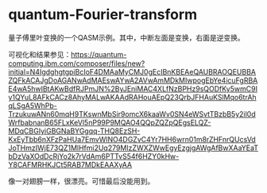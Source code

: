 # quantum-Fourier-transform
量子傅里叶变换的一个QASM示例。其中，中断左面是变换，右面是逆变换。

可视化和结果参见：<https://quantum-computing.ibm.com/composer/files/new?initial=N4IgdghgtgpiBcIoF4DMAaMyCMJ0gEcIBnKBEAeQAUBRAOQEUBBAZQFkACAJgDoAGANwAdMAEswAYwA2AVwAmMDkMIwpogEbYe4icuFgRBAE4wA5hwIBtAKwBdfRJPmJN%2ByJEniMAC4XLfNzBPHz9sQODfKy5wmC9Iy1QYuL8AFkCACz8AhyMALwAKAAdRAHouAEpQ23QrbJFHAuKSlMqo6trAhqLSgA5WhPb-TrzukuwANn60mqH9TKswnMbSir9omcX6kaaWv0SN4eWSvtTBzbB5y2il0dWrfbabnanB65FLxKeVl5nP99P9MQAO4QQpZQZpQEgsELQZ-MDqCBGIyiGBGNaBYGgqq-THQ8EzSH-KxEyTbb6nXFzPaHUa7EmvWlNO4DGZvC4Yr7HH6wrn01m8rZHFnrQUcsVdJoTHmzIWjE73QZ1MlHfmi2Uq279MIzZWXZWwEgyEzgjgAWgAfBwXAaYEaTbDzVaXOdDcRjYo2k7rVdAm6PTTvS54f6HZY0kHw-Y8CAFMRHKJCt5RAB7MDkEAAXyAA>

像一对翅膀一样，很漂亮。可惜最后没能用到。
